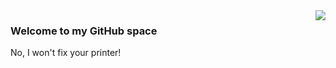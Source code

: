 <!-- https://github.com/anuraghazra/github-readme-stats/ -->
<img align='right' src="https://github-readme-stats.vercel.app/api?username=roalz&show_icons=true&hide_border=true">

### Welcome to my GitHub space

No, I won't fix your printer!

<!-- https://github.com/LordDashMe/github-contribution-stats/ -->
<!--
[![Contribution Stats](https://github-contribution-stats.vercel.app/api/?username=roalz)](https://github.com/LordDashMe/github-contribution-stats/)
-->
